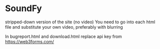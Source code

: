 # SoundFy

stripped-down version of the site (no video)
You need to go into each html file and substitute your own video, preferably with blurring

In bugreport.html and download.html replace api key from https://web3forms.com/
